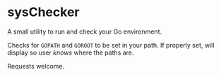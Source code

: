 # sysChecker
A small utility to run and check your Go environment.

Checks for `GOPATH` and `GOROOT` to be set in your path. If properly set, will display so user *knows* where the paths are. 

Requests welcome. 


